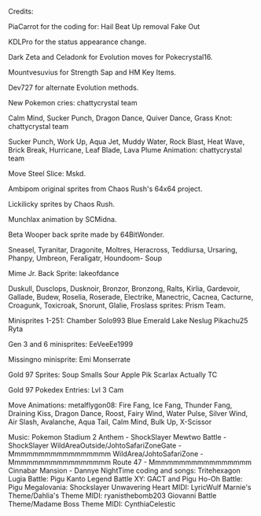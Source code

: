 Credits:

PiaCarrot for the coding for:
Hail
Beat Up removal
Fake Out

KDLPro for the status appearance change.

Dark Zeta and Celadonk for Evolution moves for Pokecrystal16.

Mountvesuvius for Strength Sap and HM Key Items.

Dev727 for alternate Evolution methods.

New Pokemon cries: chattycrystal team

Calm Mind, Sucker Punch, Dragon Dance, Quiver Dance, Grass Knot: chattycrystal team

Sucker Punch, Work Up, Aqua Jet, Muddy Water, Rock Blast, Heat Wave, Brick Break, Hurricane, Leaf Blade, Lava Plume Animation: chattycrystal team

Move Steel Slice: Mskd.

Ambipom original sprites from Chaos Rush's 64x64 project.

Lickilicky sprites by Chaos Rush.

Munchlax animation by SCMidna.

Beta Wooper back sprite made by 64BitWonder.

Sneasel, Tyranitar, Dragonite, Moltres, Heracross,
Teddiursa, Ursaring, Phanpy, Umbreon, Feraligatr,
Houndoom- Soup

Mime Jr. Back Sprite: lakeofdance

Duskull, Dusclops, Dusknoir, Bronzor, Bronzong, Ralts, Kirlia, Gardevoir, Gallade,
Budew, Roselia, Roserade, Electrike, Manectric, Cacnea, Cacturne, Croagunk,
Toxicroak, Snorunt, Glalie, Froslass sprites:
Prism Team.

Minisprites 1-251:
Chamber
Solo993
Blue Emerald
Lake
Neslug
Pikachu25
Ryta

Gen 3 and 6 minisprites:
EeVeeEe1999

Missingno minisprite:
Emi Monserrate

Gold 97 Sprites:
Soup
Smalls
Sour Apple
Pik
Scarlax
Actually TC

Gold 97 Pokedex Entries:
Lvl 3
Cam


Move Animations:
metalflygon08: Fire Fang, Ice Fang, Thunder Fang,
Draining Kiss, Dragon Dance, Roost, Fairy Wind,
Water Pulse, Silver Wind, Air Slash, Avalanche,
Aqua Tail, Calm Mind, Bulk Up, X-Scissor

Music:
Pokemon Stadium 2 Anthem - ShockSlayer
Mewtwo Battle - ShockSlayer
WildAreaOutside/JohtoSafariZoneGate - Mmmmmmmmmmmmmmmmm
WildArea/JohtoSafariZone - Mmmmmmmmmmmmmmmmm
Route 47 - Mmmmmmmmmmmmmmmmm
Cinnabar Mansion - Dannye
NightTime coding and songs: Tritehexagon
Lugia Battle: Pigu
Kanto Legend Battle XY: GACT and Pigu
Ho-Oh Battle: Pigu
Megalovania: Shockslayer
Unwavering Heart MIDI: LyricWulf
Marnie's Theme/Dahlia's Theme MIDI: ryanisthebomb203
Giovanni Battle Theme/Madame Boss Theme MIDI: CynthiaCelestic
